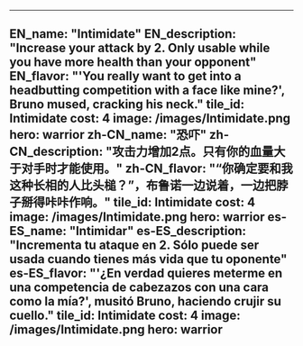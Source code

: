 ---

EN_name: "Intimidate"
EN_description: "Increase your attack by 2.  Only usable while you have more health than your opponent"
EN_flavor: "'You really want to get into a headbutting competition with a face like mine?', Bruno mused, cracking his neck."
tile_id: Intimidate
cost: 4
image: /images/Intimidate.png
hero: warrior
zh-CN_name: "恐吓"
zh-CN_description: "攻击力增加2点。只有你的血量大于对手时才能使用。"
zh-CN_flavor: "“你确定要和我这种长相的人比头槌？”，布鲁诺一边说着，一边把脖子掰得咔咔作响。"
tile_id: Intimidate
cost: 4
image: /images/Intimidate.png
hero: warrior
es-ES_name: "Intimidar"
es-ES_description: "Incrementa tu ataque en 2. Sólo puede ser usada cuando tienes más vida que tu oponente"
es-ES_flavor: "'¿En verdad quieres meterme en una competencia de cabezazos con una cara como la mía?', musitó Bruno, haciendo crujir su cuello."
tile_id: Intimidate
cost: 4
image: /images/Intimidate.png
hero: warrior
---